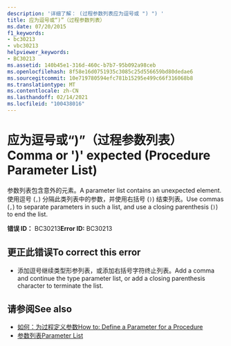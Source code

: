 ```yaml
---
description: '详细了解： (过程参数列表应为逗号或 ") ") '
title: 应为逗号或“)”（过程参数列表）
ms.date: 07/20/2015
f1_keywords:
- bc30213
- vbc30213
helpviewer_keywords:
- BC30213
ms.assetid: 140b45e1-316d-460c-b7b7-95b092a98ceb
ms.openlocfilehash: 8f58e16d0751935c3085c25d556659bd80dedae6
ms.sourcegitcommit: 10e719780594efc781b15295e499c66f316068b8
ms.translationtype: MT
ms.contentlocale: zh-CN
ms.lasthandoff: 02/14/2021
ms.locfileid: "100438016"
---
```

# <a name="comma-or--expected-procedure-parameter-list"></a><span data-ttu-id="f6842-103">应为逗号或“)”（过程参数列表）</span><span class="sxs-lookup"><span data-stu-id="f6842-103">Comma or ')' expected (Procedure Parameter List)</span></span>

<span data-ttu-id="f6842-104">参数列表包含意外的元素。</span><span class="sxs-lookup"><span data-stu-id="f6842-104">A parameter list contains an unexpected element.</span></span> <span data-ttu-id="f6842-105">使用逗号 (`,`) 分隔此类列表中的参数，并使用右括号 (`)`) 结束列表。</span><span class="sxs-lookup"><span data-stu-id="f6842-105">Use commas (`,`) to separate parameters in such a list, and use a closing parenthesis (`)`) to end the list.</span></span>  
  
 <span data-ttu-id="f6842-106">**错误 ID：** BC30213</span><span class="sxs-lookup"><span data-stu-id="f6842-106">**Error ID:** BC30213</span></span>  
  
## <a name="to-correct-this-error"></a><span data-ttu-id="f6842-107">更正此错误</span><span class="sxs-lookup"><span data-stu-id="f6842-107">To correct this error</span></span>  
  
- <span data-ttu-id="f6842-108">添加逗号继续类型形参列表，或添加右括号字符终止列表。</span><span class="sxs-lookup"><span data-stu-id="f6842-108">Add a comma and continue the type parameter list, or add a closing parenthesis character to terminate the list.</span></span>  
  
## <a name="see-also"></a><span data-ttu-id="f6842-109">请参阅</span><span class="sxs-lookup"><span data-stu-id="f6842-109">See also</span></span>

- [<span data-ttu-id="f6842-110">如何：为过程定义参数</span><span class="sxs-lookup"><span data-stu-id="f6842-110">How to: Define a Parameter for a Procedure</span></span>](../programming-guide/language-features/procedures/how-to-define-a-parameter-for-a-procedure.md)
- [<span data-ttu-id="f6842-111">参数列表</span><span class="sxs-lookup"><span data-stu-id="f6842-111">Parameter List</span></span>](../language-reference/statements/parameter-list.md)
